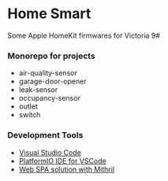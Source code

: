# Home Smart
Some Apple HomeKit firmwares for Victoria 9#

### Monorepo for projects
- air-quality-sensor
- garage-door-opener
- leak-sensor
- occupancy-sensor
- outlet
- switch

### Development Tools
- [Visual Studio Code](https://code.visualstudio.com/)
- [PlatformIO IDE for VSCode](https://marketplace.visualstudio.com/items?itemName=platformio.platformio-ide)
- [Web SPA solution with Mithril](https://mithril.js.org/)
